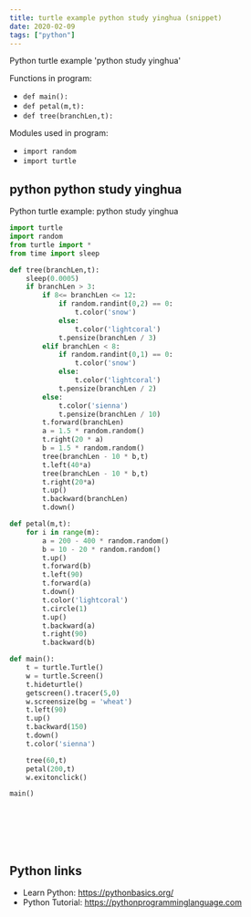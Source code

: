 ```yaml
---
title: turtle example python study yinghua (snippet)
date: 2020-02-09
tags: ["python"]
---
```

Python turtle example 'python study yinghua'

Functions in program: 
* `def main():`
* `def petal(m,t):`
* `def tree(branchLen,t):`

Modules used in program: 
* `import random`
* `import turtle`

## python python study yinghua

Python turtle example: python study yinghua

```python
import turtle
import random
from turtle import *
from time import sleep

def tree(branchLen,t):
    sleep(0.0005)
    if branchLen > 3:
        if 8<= branchLen <= 12:
            if random.randint(0,2) == 0:
                t.color('snow')
            else:
                t.color('lightcoral')
            t.pensize(branchLen / 3)
        elif branchLen < 8:
            if random.randint(0,1) == 0:
                t.color('snow')
            else:
                t.color('lightcoral')
            t.pensize(branchLen / 2)
        else:
            t.color('sienna')
            t.pensize(branchLen / 10)
        t.forward(branchLen)
        a = 1.5 * random.random()
        t.right(20 * a)
        b = 1.5 * random.random()
        tree(branchLen - 10 * b,t)
        t.left(40*a)
        tree(branchLen - 10 * b,t)
        t.right(20*a)
        t.up()
        t.backward(branchLen)
        t.down()

def petal(m,t):
    for i in range(m):
        a = 200 - 400 * random.random()
        b = 10 - 20 * random.random()
        t.up()
        t.forward(b)
        t.left(90)
        t.forward(a)
        t.down()
        t.color('lightcoral')
        t.circle(1)
        t.up()
        t.backward(a)
        t.right(90)
        t.backward(b)

def main():
    t = turtle.Turtle()
    w = turtle.Screen()
    t.hideturtle()
    getscreen().tracer(5,0)
    w.screensize(bg = 'wheat')
    t.left(90)
    t.up()
    t.backward(150)
    t.down()
    t.color('sienna')

    tree(60,t)
    petal(200,t)
    w.exitonclick()

main()





        


```

## Python links

- Learn Python: https://pythonbasics.org/
- Python Tutorial: https://pythonprogramminglanguage.com
